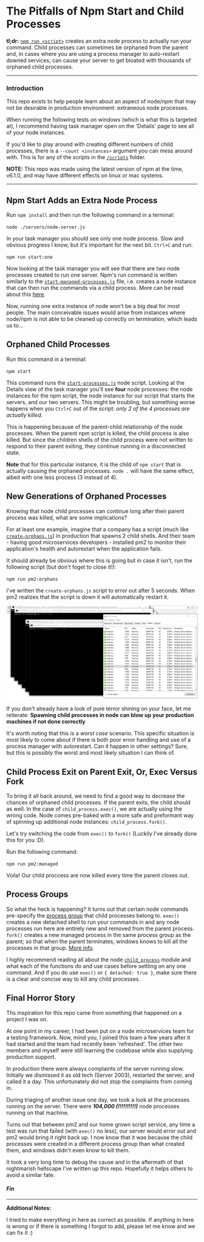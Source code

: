 # The Pitfalls of Npm Start and Child Processes

**tl;dr:** [`npm run <script>`](https://docs.npmjs.com/cli/run-script) creates an extra node process to actually run your command. Child processes can sometimes be orphaned from the parent and, in cases where you are using a process manager to auto-restart downed services, can cause your server to get bloated with thousands of orphaned child processes.

-----------------------------------------------------------
### Introduction

This repo exists to help people learn about an aspect of node/npm that may not be desirable in production environment: extraneous node processes.

When running the following tests on windows (which is what this is targeted at), I recommend having task manager open on the 'Details' page to see all of your node instances.

If you'd like to play around with creating different numbers of child processes, there is a `--count <instances>` argument you can mess around with. This is for any of the scripts in the [`/scripts`](scripts/) folder.

**NOTE:** This repo was made using the latest version of npm at the time, v6.1.0, and may have different effects on linux or mac systems.

-----------------------------------------------------------

## Npm Start Adds an Extra Node Process

Run `npm install` and then run the following command in a terminal:

`node ./servers/node-server.js`

In your task manager you should see only one node process. Slow and obvious progress I know, but it's important for the next bit. `Ctrl+C` and run:

`npm run start:one`

Now looking at the task manager you will see that there are _two_ node processes created to run one server. Npm's run command is written similarly to the [`start-managed-processes.js`](scripts/start-managed-processes.js) file, i.e. creates a node instance that can then run the commands via a child process. More can be read about this [here](https://docs.npmjs.com/cli/run-script).

Now, running one extra instance of node won't be a big deal for most people. The main conceivable issues would arise from instances where node/npm is not able to be cleaned up correctly on termination, which leads us to...

## Orphaned Child Processes

Run this command in a terminal:

`npm start`

This command runs the [`start-processes.js`](scripts/start-processes.js) node script. Looking at the Details view of the task manager you'll see **four** node processes: the node instances for the npm script, the node instance for our script that starts the servers, and our two servers. This might be troubling, but something worse happens when you `Ctrl+C` out of the script: _only 2 of the 4 processes are actually killed._

This is happening because of the parent-child relationship of the node processes. When the parent npm script is killed, the child process is also killed. But since the children shells of the child process were not written to respond to their parent exiting, they continue running in a disconnected state. 

**Note** that for this particular instance, it is the child of `npm start` that is actually causing the orphaned processes. `node .` will have the same effect, albeit with one less process (3 instead of 4).

## New Generations of Orphaned Processes

Knowing that node child processes can continue long after their parent process was killed, what are some implications?

For at least one example, imagine that a company has a script (much like [`create-orphans.js`](scripts/create-orphans.js)) in production that spawns 2 child shells. And their team - having good microservices developers - installed pm2 to monitor their application's health and autorestart when the application fails.

It should already be obvious where this is going but in case it isn't, run the following script (but don't foget to close it!):

`npm run pm2:orphans`

I've written the `create-orphans.js` script to error out after 5 seconds. When pm2 realizes that the script is down it will automatically restart it.

![Pure Horror](docs/purehorror.PNG)

If you don't already have a look of pure terror shining on your face, let me reiterate:
**Spawning child processes in node can blow up your production machines if not done correctly**

It's worth noting that this is a _worst case_ scenario. This specific situation is most likely to come about if there is both poor error handling and use of a process manager with autorestart. Can it happen in other settings? Sure, but this is possibly the worst and most likely situation I can think of.

## Child Process Exit on Parent Exit, Or, Exec Versus Fork

To bring it all back around, we need to find a good way to decrease the chances of orphaned child processes. If the parent exits, the child should as well. In the case of `child_process.exec()`, we are actually using the wrong code. Node comes pre-baked with a more safe and preformant way of spinning up additional node instances: `child_process.fork()`.

Let's try switching the code from `exec()` to `fork()` (Luckily I've already done this for you :D).

Run the following command:

`npm run pm2:managed`

Voila! Our child proccess are now killed every time the parent closes out.

## Process Groups

So what the heck is happening? It turns out that certain node commands pre-specify the [process group](https://docs.microsoft.com/en-us/windows/console/console-process-groups) that child processes belong to. `exec()` creates a new detached shell to run your commands in and any node processes run here are entirely new and removed from the parent process. `fork()` creates a new managed process in the same process group as the parent; so that when the parent terminates, windows knows to kill all the processes in that group. [More info](https://github.com/nodejs/node/issues/5146).

I highly recommend reading all about the node [`child_process`](https://nodejs.org/api/child_process.html) module and what each of the functions do and use cases before settling on any one command. And if you do use `exec()` or `{ detached: true }`, make sure there is a clear and concise way to kill any child processes.

## Final Horror Story

Ths inspiration for this repo came from something that happened on a project I was on. 

At one point in my career, I had been put on a node microservices team for a testing framework. Now, mind you, I joined this team a few years after it had started and the team had recently been 'refreshed'. The other two members and myself were still learning the codebase while also supplying production support.

In production there were always complaints of the server running slow. Initially we dismissed it as old tech (Server 2003), restarted the server, and called it a day. This unfortunately did not stop the complaints from coming in.

During triaging of another issue one day, we took a look at the processes running on the server. There were **_104,000 (!!!!!!!!!!)_** node processes running on that machine.

Turns out that between pm2 and our home grown script service, any time a test was run that failed (with `exec()` no less), our server would error out and pm2 would bring it right back up. I now know that it was because the child processes were created in a different process group than what created them, and windows didn't even know to kill them. 

It took a very long time to debug the cause and in the aftermath of that nightmarish hellscape I've written up this repo. Hopefully it helps others to avoid a similar fate.


#### **_Fin_**

--------------------------------------------------------

**Additional Notes:**

I tried to make everything in here as correct as possible. If anything in here is wrong or if there is something I forgot to add, please let me know and we can fix it :)

